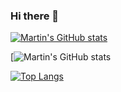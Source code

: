 ### Hi there 👋

[![Martin's GitHub stats](https://github-readme-stats.vercel.app/api?username=tin-r9)](https://github.com/anuraghazra/github-readme-stats)

[![Martin's GitHub stats](https://vistr.dev/badge?repo=tin-r9.tin-r9)

[![Top Langs](https://github-readme-stats.vercel.app/api/top-langs/?username=tin-r9)](https://github.com/anuraghazra/github-readme-stats)
